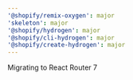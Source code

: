 ```yaml
---
'@shopify/remix-oxygen': major
'skeleton': major
'@shopify/hydrogen': major
'@shopify/cli-hydrogen': major
'@shopify/create-hydrogen': major
---
```


Migrating to React Router 7
